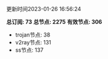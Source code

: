 更新时间2023-01-26 16:56:24

**总订阅: 73**
**总节点: 2275**
**有效节点: 306**
- trojan节点: 38
- v2ray节点: 131
- ss节点: 137
